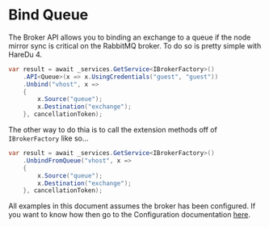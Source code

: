 # Bind Queue

The Broker API allows you to binding an exchange to a queue if the node mirror sync is critical on the RabbitMQ broker. To do so is pretty simple with HareDu 4.

```c#
var result = await _services.GetService<IBrokerFactory>()
    .API<Queue>(x => x.UsingCredentials("guest", "guest"))
    .Unbind("vhost", x =>
    {
        x.Source("queue");
        x.Destination("exchange");
    }, cancellationToken);
```

The other way to do thia is to call the extension methods off of ```IBrokerFactory``` like so...

```c#
var result = await _services.GetService<IBrokerFactory>()
    .UnbindFromQueue("vhost", x =>
    {
        x.Source("queue");
        x.Destination("exchange");
    }, cancellationToken);
```

All examples in this document assumes the broker has been configured. If you want to know how then go to the Configuration documentation [here](https://github.com/ahives/HareDu3/blob/master/docs/configuration.md).

